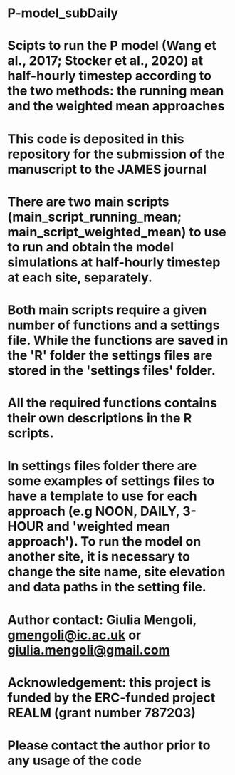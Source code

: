 # P-model_subDaily
# Scipts to run the P model (Wang et al., 2017; Stocker et al., 2020) at half-hourly timestep according to the two methods: the running mean and the weighted mean approaches
# This code is deposited in this repository for the submission of the manuscript to the JAMES journal

# There are two main scripts (main_script_running_mean; main_script_weighted_mean) to use to run and obtain the model simulations at half-hourly timestep at each site, separately.
# Both main scripts require a given number of functions and a settings file. While the functions are saved in the 'R' folder the settings files are stored in the 'settings files' folder.

# All the required functions contains their own descriptions in the R scripts.

# In settings files folder there are some examples of settings files to have a template to use for each approach (e.g NOON, DAILY, 3-HOUR and 'weighted mean approach'). To run the model on another site, it is necessary to change the site name, site elevation and data paths in the setting file.

# Author contact: Giulia Mengoli, gmengoli@ic.ac.uk or giulia.mengoli@gmail.com
# Acknowledgement: this project is funded by the ERC-funded project REALM (grant number 787203)

# Please contact the author prior to any usage of the code


